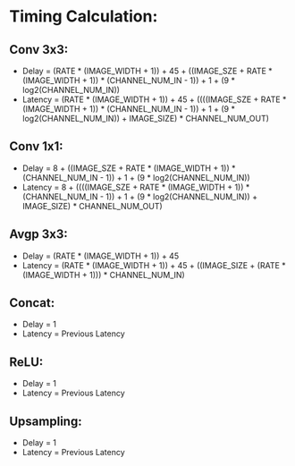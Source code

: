 # Timing Calculation:
## Conv 3x3:
+ Delay   = (RATE * (IMAGE_WIDTH + 1)) + 45 + ((IMAGE_SZE + RATE * (IMAGE_WIDTH + 1)) * (CHANNEL_NUM_IN - 1)) + 1 + (9 * log2(CHANNEL_NUM_IN))
+ Latency = (RATE * (IMAGE_WIDTH + 1)) + 45 + ((((IMAGE_SZE + RATE * (IMAGE_WIDTH + 1)) * (CHANNEL_NUM_IN - 1)) + 1 + (9 * log2(CHANNEL_NUM_IN)) + IMAGE_SIZE) * CHANNEL_NUM_OUT)

## Conv 1x1:
+ Delay   = 8 + ((IMAGE_SZE + RATE * (IMAGE_WIDTH + 1)) * (CHANNEL_NUM_IN - 1)) + 1 + (9 * log2(CHANNEL_NUM_IN))
+ Latency = 8 + ((((IMAGE_SZE + RATE * (IMAGE_WIDTH + 1)) * (CHANNEL_NUM_IN - 1)) + 1 + (9 * log2(CHANNEL_NUM_IN)) + IMAGE_SIZE) * CHANNEL_NUM_OUT)

## Avgp 3x3:
+ Delay   = (RATE * (IMAGE_WIDTH + 1)) + 45
+ Latency = (RATE * (IMAGE_WIDTH + 1)) + 45 + ((IMAGE_SIZE + (RATE * (IMAGE_WIDTH + 1))) * CHANNEL_NUM_IN)

## Concat:
+ Delay   = 1
+ Latency = Previous Latency

## ReLU:
+ Delay   = 1
+ Latency = Previous Latency

## Upsampling:
+ Delay   = 1
+ Latency = Previous Latency
